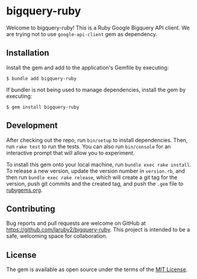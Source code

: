# bigquery-ruby

Welcome to bigquery-ruby! This is a Ruby Google Bigquery API client. We are trying not to use `google-api-client` gem as dependency.

## Installation

Install the gem and add to the application's Gemfile by executing:

    $ bundle add bigquery-ruby

If bundler is not being used to manage dependencies, install the gem by executing:

    $ gem install bigquery-ruby

## Development

After checking out the repo, run `bin/setup` to install dependencies. Then, run `rake test` to run the tests. You can also run `bin/console` for an interactive prompt that will allow you to experiment.

To install this gem onto your local machine, run `bundle exec rake install`. To release a new version, update the version number in `version.rb`, and then run `bundle exec rake release`, which will create a git tag for the version, push git commits and the created tag, and push the `.gem` file to [rubygems.org](https://rubygems.org).

## Contributing

Bug reports and pull requests are welcome on GitHub at https://github.com/laruby2/bigquery-ruby. This project is intended to be a safe, welcoming space for collaboration.

## License

The gem is available as open source under the terms of the [MIT License](https://opensource.org/licenses/MIT).
